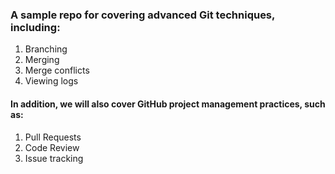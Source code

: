 ### A sample repo for covering advanced Git techniques, including:

1. Branching
2. Merging
3. Merge conflicts
4. Viewing logs

#### In addition, we will also cover GitHub project management practices, such as:

1. Pull Requests
2. Code Review
3. Issue tracking
